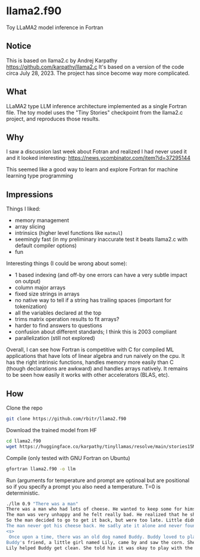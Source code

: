 # llama2.f90
Toy LLaMA2 model inference in Fortran

## Notice

This is based on llama2.c by Andrej Karpathy https://github.com/karpathy/llama2.c It's based on a version of the code circa July 28, 2023. The project has since become way more complicated.

## What

LLaMA2 type LLM inference architecture implemented as a single Fortran file. The toy model uses the "Tiny Stories" checkpoint from the llama2.c project, and reproduces those results.


## Why

I saw a discussion last week about Fotran and realized I had never used it and it looked interesting: https://news.ycombinator.com/item?id=37295144

This seemed like a good way to learn and explore Fortran for machine learning type programming

## Impressions

Things I liked:

- memory management
- array slicing
- intrinsics (higher level functions like `matmul`)
- seemingly fast (in my preliminary inaccurate test it beats llama2.c with default compiler options)
- fun

Interesting things (I could be wrong about some):

- 1 based indexing (and off-by one errors can have a very subtle impact on output)
- column major arrays
- fixed size strings in arrays
- no native way to tell if a string has trailing spaces (important for tokenization)
- all the variables declared at the top
- trims matrix operation results to fit arrays? 
- harder to find answers to questions
- confusion about different standards; I think this is 2003 compliant
- parallelization (still not explored)

Overall, I can see how Fortran is competitive with C for compiled ML applications that have lots of linear algebra and run naively on the cpu. It has the right intrinsic functions, handles memory more easily than C (though declarations are awkward) and handles arrays natively. It remains to be seen how easily it works with other accelerators (BLAS, etc). 

## How

Clone the repo
```bash
git clone https://github.com/rbitr/llama2.f90
```

Download the trained model from HF
```bash
cd llama2.f90
wget https://huggingface.co/karpathy/tinyllamas/resolve/main/stories15M.bin
``` 

Compile (only tested with GNU Fortran on Ubuntu)
```bash
gfortran llama2.f90 -o llm
```

Run (arguments for temperature and prompt are optinoal but are positional so if you specify a prompt you also need a temperature. T=0 is deterministic.
```bash
./llm 0.9 "There was a man"
There was a man who had lots of cheese. He wanted to keep some for himself, so he tried to cut it himself. But the cheese was too fragile and he cut it anyway. 
The man was very unhappy and he felt really bad. He realized that he should have left the cheese in the house. 
So the man decided to go to get it back, but were too late. Little didn't make it. 
The man never got his cheese back. He sadly ate it alone and never found another one.
<s>
 Once upon a time, there was an old dog named Buddy. Buddy loved to play outside in the dirty mud. One day, he found a big pile of corn. He thought it was fun to play with the corn.
Buddy's friend, a little girl named Lily, came by and saw the corn. She told Buddy not to play with it. But some of the corn was dirty. Buddy did not care. He just wanted to play with the corn. So, Buddy jumped into the mud and got himself all dirty.
Lily helped Buddy get clean. She told him it was okay to play with the
```
